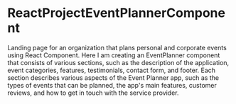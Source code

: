 # ReactProjectEventPlannerComponent
Landing page for an organization that plans personal and corporate events using React Component.
Here I am creating an EventPlanner component that consists of various sections, such as the description of the application, event categories, features, testimonials, contact form, and footer. Each section describes various aspects of the Event Planner app, such as the types of events that can be planned, the app's main features, customer reviews, and how to get in touch with the service provider.
